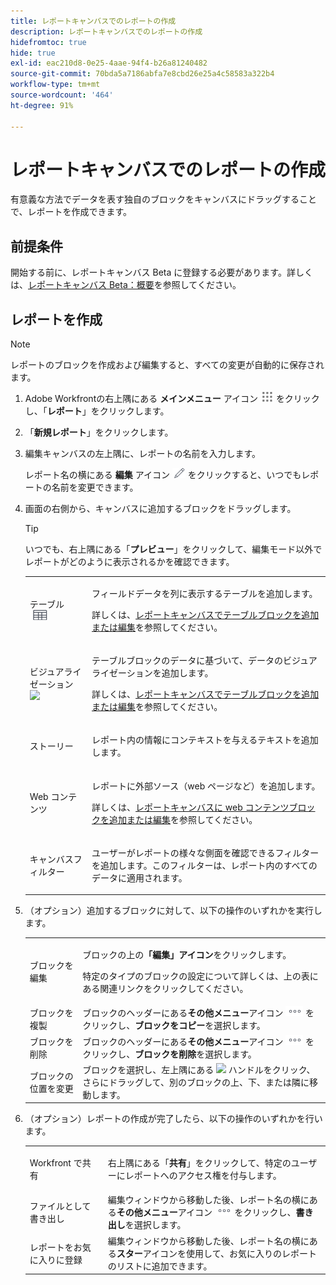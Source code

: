 ```yaml
---
title: レポートキャンバスでのレポートの作成
description: レポートキャンバスでのレポートの作成
hidefromtoc: true
hide: true
exl-id: eac210d8-0e25-4aae-94f4-b26a81240482
source-git-commit: 70bda5a7186abfa7e8cbd26e25a4c58583a322b4
workflow-type: tm+mt
source-wordcount: '464'
ht-degree: 91%

---
```


# レポートキャンバスでのレポートの作成

有意義な方法でデータを表す独自のブロックをキャンバスにドラッグすることで、レポートを作成できます。

## 前提条件

開始する前に、レポートキャンバス Beta に登録する必要があります。詳しくは、[レポートキャンバス Beta：概要](/help/quicksilver/product-announcements/betas/canvas-dashboards-beta/reporting-canvas-beta-overview.md)を参照してください。

## レポートを作成

>[!NOTE]
>
>レポートのブロックを作成および編集すると、すべての変更が自動的に保存されます。

1. Adobe Workfrontの右上隅にある **メインメニュー** アイコン ![ メインメニューアイコン ](assets/main-menu-icon.png) をクリックし、「**レポート**」をクリックします。
1. 「**新規レポート**」をクリックします。
1. 編集キャンバスの左上隅に、レポートの名前を入力します。

   レポート名の横にある **編集** アイコン ![ 編集アイコン ](assets/edit-icon.png) をクリックすると、いつでもレポートの名前を変更できます。

1. 画面の右側から、キャンバスに追加するブロックをドラッグします。

   >[!TIP]
   >
   >いつでも、右上隅にある「**プレビュー**」をクリックして、編集モード以外でレポートがどのように表示されるかを確認できます。

   <table style="table-layout:auto"> 
    <col> 
    <col> 
    <tbody> 
     <tr> 
      <td role="rowheader">テーブル <img src="assets/table-icon.png"></td> 
      <td> <p>フィールドデータを列に表示するテーブルを追加します。</p> <p>詳しくは、<a href="../../../reports-and-dashboards/reporting-canvas/table-blocks/add-or-edit-report-table.md" class="MCXref xref">レポートキャンバスでテーブルブロックを追加または編集</a>を参照してください。</p> </td> 
     </tr> 
     <tr> 
      <td role="rowheader">ビジュアライゼーション <img src="assets/visualization-icon.png"></td> 
      <td> <p>テーブルブロックのデータに基づいて、データのビジュアライゼーションを追加します。</p> <p>詳しくは、<a href="../../../reports-and-dashboards/reporting-canvas/visualization-blocks/add-or-edit-report-visualization.md" class="MCXref xref">レポートキャンバスでテーブルブロックを追加または編集</a>を参照してください。</p> </td> 
     </tr>
      <tr data-mc-conditions="QuicksilverOrClassic.Draft mode"> 
       <td role="rowheader">ストーリー</td> 
       <td> <p>レポート内の情報にコンテキストを与えるテキストを追加します。</p> </td> 
      </tr>
     <tr data-mc-conditions=""> 
      <td role="rowheader">Web コンテンツ</td> 
      <td> <p>レポートに外部ソース（web ページなど）を追加します。</p> <p>詳しくは、<a href="../../../reports-and-dashboards/reporting-canvas/other-blocks/add-or-edt-web-content-block.md" class="MCXref xref">レポートキャンバスに web コンテンツブロックを追加または編集</a>を参照してください。</p> </td> 
     </tr>
      <tr data-mc-conditions="QuicksilverOrClassic.Draft mode"> 
       <td role="rowheader">キャンバスフィルター</td> 
       <td> <p>ユーザーがレポートの様々な側面を確認できるフィルターを追加します。このフィルターは、レポート内のすべてのデータに適用されます。</p> </td> 
      </tr>
    </tbody> 
   </table>

1. （オプション）追加するブロックに対して、以下の操作のいずれかを実行します。

   <table style="table-layout:auto"> 
    <col> 
    <col> 
    <tbody> 
     <tr> 
      <td role="rowheader">ブロックを編集</td> 
      <td> <p>ブロックの上の<strong>「編集」アイコン</strong>をクリックします。</p> <p>特定のタイプのブロックの設定について詳しくは、上の表にある関連リンクをクリックしてください。</p> </td> 
     </tr> 
     <tr> 
      <td role="rowheader">ブロックを複製</td> 
      <td>ブロックのヘッダーにある<strong>その他メニュー</strong>アイコン <img src="assets/more-icon.png"> をクリックし、<strong>ブロックをコピー</strong>を選択します。</td> 
     </tr> 
     <tr> 
      <td role="rowheader">ブロックを削除</td> 
      <td>ブロックのヘッダーにある<strong>その他メニュー</strong>アイコン <img src="assets/more-icon.png"> をクリックし、<strong>ブロックを削除</strong>を選択します。</td> 
     </tr> 
     <tr> 
      <td role="rowheader">ブロックの位置を変更</td> 
      <td> ブロックを選択し、左上隅にある <img src="assets/widget-drag-icon.png" style="max-width: 16px;"> ハンドルをクリック、さらにドラッグして、別のブロックの上、下、または隣に移動します。</td> 
     </tr> 
    </tbody> 
   </table>

1. （オプション）レポートの作成が完了したら、以下の操作のいずれかを行います。

   <table style="table-layout:auto"> 
    <col> 
    <col> 
    <tbody> 
     <tr> 
      <td role="rowheader">Workfront で共有</td> 
      <td> <p>右上隅にある「<strong>共有</strong>」をクリックして、特定のユーザーにレポートへのアクセス権を付与します。</p> </td> 
     </tr> 
     <tr> 
      <td role="rowheader">ファイルとして書き出し</td> 
      <td>編集ウィンドウから移動した後、レポート名の横にある<strong>その他メニュー</strong>アイコン <img src="assets/more-icon.png"> をクリックし、<strong>書き出し</strong>を選択します。</td> 
     </tr> 
     <tr> 
      <td role="rowheader">レポートをお気に入りに登録</td> 
      <td>編集ウィンドウから移動した後、レポート名の横にある<strong>スター</strong>アイコンを使用して、お気に入りのレポートのリストに追加できます。</td> 
     </tr> 
    </tbody> 
   </table>
